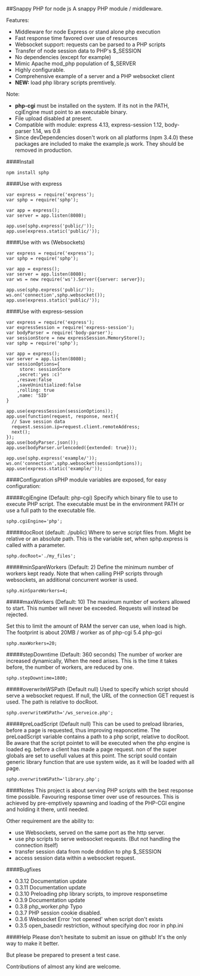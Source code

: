 ##Snappy PHP for node js
A snappy PHP module / middleware. 

Features:
* Middleware for node Express or stand alone php execution
* Fast response time favored over use of resources
* Websocket support: requests can be parsed to a PHP scripts
* Transfer of node session data to PHP's $_SESSION
* No dependencies (except for example)
* Mimic Apache mod_php population of $_SERVER
* Highly configurable.
* Comprehensive example of a server and a PHP websocket client
* **NEW:** load php library scripts premtively.

Note:
* **php-cgi** must be installed on the system. If its not in the PATH, cgiEngine must point to an executable binary. 
* File upload disabled at present.
* Compatible with module: express 4.13, express-session 1.12, body-parser 1.14, ws 0.8
* Since devDependencies dosen't work on all platforms (npm 3.4.0) these packages are included to make the example.js work. They should be removed in production.

####Install

    npm install sphp

####Use with express

    var express = require('express');
    var sphp = require('sphp');
    
    var app = express();
    var server = app.listen(8080);
    
    app.use(sphp.express('public/'));
    app.use(express.static('public/'));

####Use with ws (Websockets)

    var express = require('express');
    var sphp = require('sphp');
    
    var app = express();
    var server = app.listen(8080);
    var ws = new require('ws').Server({server: server});
    
    app.use(sphp.express('public/'));
    ws.on('connection',sphp.websocket());
    app.use(express.static('public/'));
    
####Use with express-session

    var express = require('express');
    var expressSession = require('express-session');
    var bodyParser = require('body-parser');
    var sessionStore = new expressSession.MemoryStore();
    var sphp = require('sphp');
    
    var app = express();
    var server = app.listen(8080);
    var sessionOptions={
         store: sessionStore
        ,secret:'yes :c)'
        ,resave:false
        ,saveUninitialized:false
        ,rolling: true
        ,name: 'SID'
    }

    app.use(expressSession(sessionOptions));
    app.use(function(request, response, next){ 
      // Save session data
      request.session.ip=request.client.remoteAddress;
      next();
    });
    app.use(bodyParser.json());      
    app.use(bodyParser.urlencoded({extended: true}));

    app.use(sphp.express('example/'));
    ws.on('connection',sphp.websocket(sessionOptions));
    app.use(express.static('example/'));

####Configuration
sPHP module variables are exposed, for easy configuration:

#####cgiEngine (Default: php-cgi)
Specify which binary file to use to execute PHP script. The executable must be in the environment PATH or use a full path to the executable file.

    sphp.cgiEngine='php';

#####docRoot (default: ./public)
Where to serve script files from. Might be relative or an absolute path. This is the variable set, when sphp.express is called with a parameter.

    sphp.docRoot='./my_files';

#####minSpareWorkers (Default: 2)
Define the minimum number of workers kept ready. 
Note that when calling PHP scripts through websockets, an additional concurrent worker is used. 


    sphp.minSpareWorkers=4;

#####maxWorkers (Default: 10)
The maximum number of workers allowed to start. This number will never be exceeded. Requests will instead be rejected.

Set this to limit the amount of RAM the server can use, when load is high. The footprint is about 20MB / worker as of php-cgi 5.4 php-gci

    sphp.maxWorkers=20;

#####stepDowntime (Default: 360 seconds)
The number of worker are increased dynamically, When the need arises. This is the time it takes before, the number of workers, are reduced by one.

    sphp.stepDowntime=1800;

#####overwriteWSPath (Default null)
Used to specify which script should serve a websocket request.
If null, the URL of the connection GET request is used.
The path is relative to docRoot.

    sphp.overwriteWSPath='/ws_serveice.php';

#####preLoadScript (Default null)
This can be used to preload libraries, before a page is requested, thus improving reaponcetime.
The preLoadScript variable contains a path to a php script, relative to docRoot.
Be aware that the script pointet to will be executed when the php engine is loaded eg. before a client has made a page request. non of the super globals are set to usefull values at this point. The script sould contain generic library function that are use system wide, as it will be loaded with all page.

    sphp.overwriteWSPath='library.php';

####Notes
This project is about serving PHP scripts with the best response time possible. Favouring response timer over use of resources. This is achieved by pre-emptively spawning and loading of the PHP-CGI engine and holding it there, until needed.

Other requirement are the ability to:
* use Websockets, served on the same port as the http server.
* use php scripts to serve websocket requests. (But not handling the connection itself)
* transfer session data from node drddion to php $_SESSION
* access session data within a websocket request.

####Bugfixes
* 0.3.12 Documentation update
* 0.3.11 Documentation update
* 0.3.10 Preloading php library scripts, to improve responsetime
* 0.3.9  Documentation update
* 0.3.8  php_worker.php Typo
* 0.3.7  PHP session cookie disabled.
* 0.3.6  Websocket Error 'not opened' when script don't exists
* 0.3.5  open_basedir restriction, without specifying doc roor in php.ini

####Help
Please don't hesitate to submit an issue on github! It's the only way to make it better. 

But please be prepared to present a test case.

Contributions of almost any kind are welcome. 






